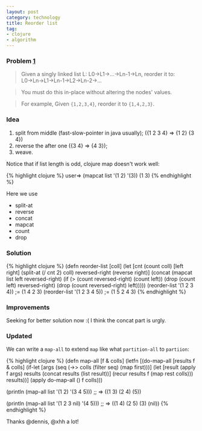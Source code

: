 ```yaml
---
layout: post
category: technology
title: Reorder list
tag:
- clojure
- algorithm
---
```




### Problem [1]

> Given a singly linked list L: L0→L1→…→Ln-1→Ln,
> reorder it to: L0→Ln→L1→Ln-1→L2→Ln-2→…

> You must do this in-place without altering the nodes' values.

> For example,
> Given `{1,2,3,4}`, reorder it to `{1,4,2,3}`.

### Idea

1. split from middle (fast-slow-pointer in java usually); ({1 2 3 4} => {1 2} {3 4})
2. reverse the after one ({3 4} => {4 3});
3. weave.

Notice that if list length is odd, clojure map doesn't work well:

{% highlight clojure %}
user=> (mapcat list '(1 2) '(3))
(1 3)
{% endhighlight %}

Here we use

* split-at
* reverse
* concat
* mapcat
* count
* drop

### Solution

{% highlight clojure %}
(defn reorder-list
  [coll]
  (let [cnt (count coll)
        [left right] (split-at (/ cnt 2) coll)
        reversed-right (reverse right)]
    (concat (mapcat list left reversed-right)
            (if (> (count reversed-right) (count left))
              (drop (count left) reversed-right)
              (drop (count reversed-right) left)))))
(reorder-list '(1 2 3 4))
;= (1 4 2 3)
(reorder-list '(1 2 3 4 5))
;= (1 5 2 4 3)
{% endhighlight %}

### Improvements

Seeking for better solution now :(
I think the concat part is urgly.

### Updated

We can write a `map-all` to extend `map` like what `partition-all` to `partiion`:

{% highlight clojure %}
(defn map-all
  [f & colls]
  (letfn [(do-map-all [results f & colls]
            (if-let [args (seq (->> colls (filter seq) (map first)))]
              (let [result (apply f args)
                    results (concat results (list result))]
                (recur results f (map rest colls)))
              results))]
    (apply do-map-all () f colls)))

(println (map-all list '(1 2) '(3 4 5)))
;; => ((1 3) (2 4) (5))

(println (map-all list '(1 2 3 nil) '(4 5)))
;; => ((1 4) (2 5) (3) (nil))
{% endhighlight %}

Thanks @dennis, @xhh a lot!

[1]: https://oj.leetcode.com/problems/reorder-list/

